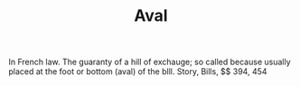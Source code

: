 ---
title: Aval
permalink: "/definitions/aval.html"
body: In French law. The guaranty of a hill of exchauge; so called because usually
  placed at the foot or bottom (aval) of the blll. Story, Bills, $$ 394, 454
published_at: '2018-07-07'
layout: post
---